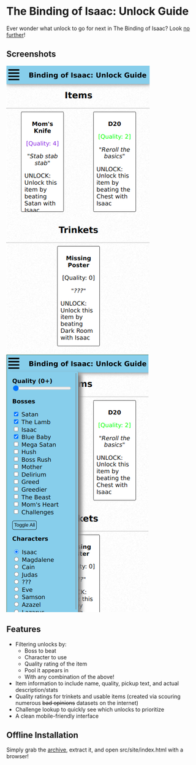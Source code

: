 # The Binding of Isaac: Unlock Guide
Ever wonder what unlock to go for next in The Binding of Isaac? Look [no further](https://taizweb.github.io/projects/isaac/)!

## Screenshots
![View of the interface](https://raw.githubusercontent.com/TaizWeb/isaac-unlocks/master/screenshots/normal-view.png?raw=true)
![View of the navigation](https://raw.githubusercontent.com/TaizWeb/isaac-unlocks/master/screenshots/navigation-view.png?raw=true)

## Features
* Filtering unlocks by:
	* Boss to beat
	* Character to use
	* Quality rating of the item
	* Pool it appears in
	* With any combination of the above!
* Item information to include name, quality, pickup text, and actual description/stats
* Quality ratings for trinkets and usable items (created via scouring numerous ~~bad opinions~~ datasets on the internet)
* Challenge lookup to quickly see which unlocks to prioritize
* A clean mobile-friendly interface

## Offline Installation
Simply grab the [archive](https://github.com/TaizWeb/isaac-unlocks/archive/refs/heads/master.zip), extract it, and open src/site/index.html with a browser!

